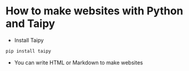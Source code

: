 # How to make websites with Python and Taipy

- Install Taipy

```py
pip install taipy
```

- You can write HTML or Markdown to make websites
